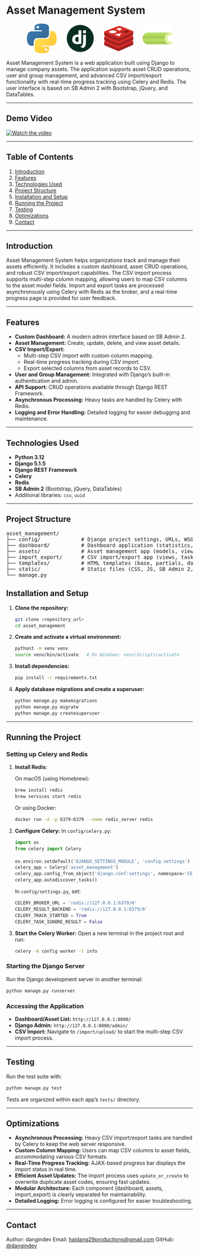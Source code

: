 # Asset Management System

<p align="center">
  <img src="gallery/images/python-logo.png" alt="Python" width="80" style="margin: 0 10px;">
  <img src="gallery/images/django-logo.png" alt="Django" width="80" style="margin: 0 10px;">
  <img src="gallery/images/redis-logo.png" alt="Redis" width="80" style="margin: 0 10px;">
  <img src="gallery/images/celery-logo.png" alt="Celery" width="80" style="margin: 0 10px;">
</p>


Asset Management System is a web application built using Django to manage company assets. The application supports asset CRUD operations, user and group management, and advanced CSV import/export functionality with real-time progress tracking using Celery and Redis. The user interface is based on SB Admin 2 with Bootstrap, jQuery, and DataTables.

---

## Demo Video

[![Watch the video](https://img.youtube.com/vi/I3uBuUW-hvo/hqdefault.jpg)](https://www.youtube.com/watch?v=I3uBuUW-hvo)

---

## Table of Contents

1. [Introduction](#introduction)
2. [Features](#features)
3. [Technologies Used](#technologies-used)
4. [Project Structure](#project-structure)
5. [Installation and Setup](#installation-and-setup)
6. [Running the Project](#running-the-project)
7. [Testing](#testing)
8. [Optimizations](#optimizations)
9. [Contact](#contact)

---

## Introduction

Asset Management System helps organizations track and manage their assets efficiently. It includes a custom dashboard, asset CRUD operations, and robust CSV import/export capabilities. The CSV import process supports multi-step column mapping, allowing users to map CSV columns to the asset model fields. Import and export tasks are processed asynchronously using Celery with Redis as the broker, and a real-time progress page is provided for user feedback.

---

## Features

- **Custom Dashboard:** A modern admin interface based on SB Admin 2.
- **Asset Management:** Create, update, delete, and view asset details.
- **CSV Import/Export:**  
  - Multi-step CSV import with custom column mapping.
  - Real-time progress tracking during CSV import.
  - Export selected columns from asset records to CSV.
- **User and Group Management:** Integrated with Django’s built-in authentication and admin.
- **API Support:** CRUD operations available through Django REST Framework.
- **Asynchronous Processing:** Heavy tasks are handled by Celery with Redis.
- **Logging and Error Handling:** Detailed logging for easier debugging and maintenance.

---

## Technologies Used

- **Python 3.12**
- **Django 5.1.5**
- **Django REST Framework**
- **Celery**
- **Redis**
- **SB Admin 2** (Bootstrap, jQuery, DataTables)
- Additional libraries: `csv`, `uuid`

---

## Project Structure

<pre>
asset_management/
├── config/             # Django project settings, URLs, WSGI/ASGI, celery.py, etc.
├── dashboard/          # Dashboard application (statistics, navigation, etc.)
├── assets/             # Asset management app (models, views, serializers, tests)
├── import_export/      # CSV import/export app (views, tasks, utils, tests)
├── templates/          # HTML templates (base, partials, dashboard, assets, import_export, users, groups, etc.)
├── static/             # Static files (CSS, JS, SB Admin 2, vendor libraries)
└── manage.py
</pre>

## Installation and Setup

1. **Clone the repository:**

   ```bash
   git clone <repository_url>
   cd asset_management
   ```

2. **Create and activate a virtual environment:**

   ```bash
   python3 -m venv venv
   source venv/bin/activate   # On Windows: venv\Scripts\activate
   ```

3. **Install dependencies:**

   ```bash
   pip install -r requirements.txt
   ```

4. **Apply database migrations and create a superuser:**

   ```bash
   python manage.py makemigrations
   python manage.py migrate
   python manage.py createsuperuser
   ```

---

## Running the Project

### Setting up Celery and Redis

1. **Install Redis:**

   On macOS (using Homebrew):

   ```bash
   brew install redis
   brew services start redis
   ```

   Or using Docker:

   ```bash
   docker run -d -p 6379:6379 --name redis_server redis
   ```

2. **Configure Celery:** In `config/celery.py`:

   ```python
   import os
   from celery import Celery

   os.environ.setdefault('DJANGO_SETTINGS_MODULE', 'config.settings')
   celery_app = Celery('asset_management')
   celery_app.config_from_object('django.conf:settings', namespace='CELERY')
   celery_app.autodiscover_tasks()
   ```

   In `config/settings.py`, set:

   ```python
   CELERY_BROKER_URL = 'redis://127.0.0.1:6379/0'
   CELERY_RESULT_BACKEND = 'redis://127.0.0.1:6379/0'
   CELERY_TRACK_STARTED = True
   CELERY_TASK_IGNORE_RESULT = False
   ```

3. **Start the Celery Worker:** Open a new terminal in the project root and run:

   ```bash
   celery -A config worker -l info
   ```

### Starting the Django Server

Run the Django development server in another terminal:

```bash
python manage.py runserver
```

### Accessing the Application

- **Dashboard/Asset List:** `http://127.0.0.1:8000/`
- **Django Admin:** `http://127.0.0.1:8000/admin/`
- **CSV Import:** Navigate to `/import/upload/` to start the multi-step CSV import process.

---

## Testing

Run the test suite with:

```bash
python manage.py test
```

Tests are organized within each app’s `tests/` directory.

---

## Optimizations

- **Asynchronous Processing:** Heavy CSV import/export tasks are handled by Celery to keep the web server responsive.
- **Custom Column Mapping:** Users can map CSV columns to asset fields, accommodating various CSV formats.
- **Real-Time Progress Tracking:** AJAX-based progress bar displays the import status in real time.
- **Efficient Asset Updates:** The import process uses `update_or_create` to overwrite duplicate asset codes, ensuring fast updates.
- **Modular Architecture:** Each component (dashboard, assets, import_export) is clearly separated for maintainability.
- **Detailed Logging:** Error logging is configured for easier troubleshooting.

---

## Contact

Author: dangindev
Email: haidang29productions@gmail.com
GitHub: [@dangindev](https://github.com/dangindev)
